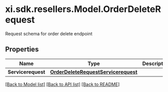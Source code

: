 # xi.sdk.resellers.Model.OrderDeleteRequest
Request schema for order delete endpoint

## Properties

Name | Type | Description | Notes
------------ | ------------- | ------------- | -------------
**Servicerequest** | [**OrderDeleteRequestServicerequest**](OrderDeleteRequestServicerequest.md) |  | [optional] 

[[Back to Model list]](../README.md#documentation-for-models) [[Back to API list]](../README.md#documentation-for-api-endpoints) [[Back to README]](../README.md)

